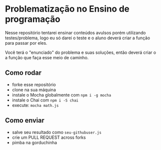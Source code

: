 # Problematização no Ensino de programação

Nesse repositório tentarei ensinar conteúdos avulsos porém utilizando testes/problema, logo eu só darei o teste e o aluno deverá criar a função para passar por eles.

Você terá o "enunciado" do problema e suas soluções, então deverá criar o a função que faça esse meio de caminho.

## Como rodar

- forke esse repositório
- clone na sua máquina
- instale o Mocha globalmente com `npm i -g mocha`
- instale o Chai com `npm i -S chai`
- execute: `mocha math.js`


## Como enviar

- salve seu resultado como `seu-githubuser.js`
- crie um PULL REQUEST across forks
- pimba na gorduchinha
